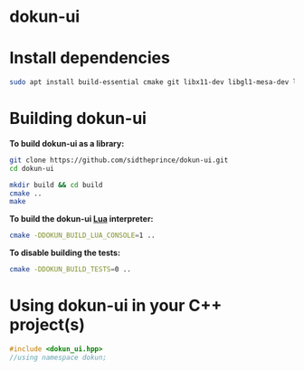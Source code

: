 # dokun-ui

# Install dependencies
```bash
sudo apt install build-essential cmake git libx11-dev libgl1-mesa-dev libglu1-mesa-dev libvulkan-dev libglfw3-dev libopenal-dev
```


# Building dokun-ui
**To build dokun-ui as a library:**
```bash
git clone https://github.com/sidtheprince/dokun-ui.git
cd dokun-ui

mkdir build && cd build
cmake ..
make
```

**To build the dokun-ui [Lua](https://www.lua.org/) interpreter:**
```bash
cmake -DDOKUN_BUILD_LUA_CONSOLE=1 ..
```

**To disable building the tests:**
```bash
cmake -DDOKUN_BUILD_TESTS=0 ..
```

# Using dokun-ui in your C++ project(s)
```cpp
#include <dokun_ui.hpp>
//using namespace dokun;
```

[//]: # (git checkout -b dev)
[//]: # (git add .gitignore cmake/ external/ include/ src/ test/ CMakeLists.txt README.md todo.txt)
[//]: # (git commit -m"...")
[//]: # (git push -u origin dev)
